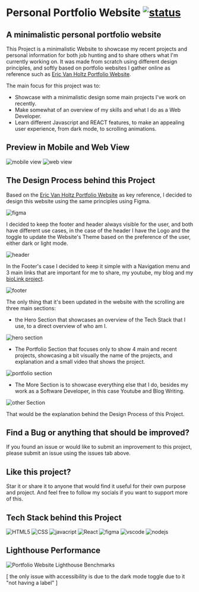 # Personal Portfolio Website [![status](https://img.shields.io/website-up-down-green-red/http/emilioblacksmith.github.io.svg)](https://emilioblacksmith.github.io)

## A minimalistic personal portfolio website

This Project is a minimalistic Website to showcase my recent projects and personal information for both job hunting and to share others what I'm currently working on. It was made from scratch using different design principles, and softly based on portfolio websites I gather online as reference such as [Eric Van Holtz Portfolio Website](https://vanholtz.co/).

The main focus for this project was to:

* Showcase with a minimalistic design some main projects I've work on recently.
* Make somewhat of an overview of my skills and what I do as a Web Developer.
* Learn different Javascript and REACT features, to make an appealing user experience, from dark mode, to scrolling animations.

## Preview in Mobile and Web View

![mobile view](https://github.com/EmilioBlacksmith/emilioblacksmith.github.io/assets/71019624/8d755847-8353-4fea-9ee4-cd8d7f6b3f76)
![web view](https://github.com/EmilioBlacksmith/emilioblacksmith.github.io/assets/71019624/fbc8f35c-4007-41d3-a5f1-abbe707fcd48)


## The Design Process behind this Project

Based on the [Eric Van Holtz Portfolio Website](https://vanholtz.co/) as key reference, I decided to design this website using the same principles using Figma.

![figma](https://github.com/EmilioBlacksmith/emilioblacksmith.github.io/assets/71019624/151e06fb-6f9e-4001-b920-d26919587bd3)

I decided to keep the footer and header always visible for the user, and both have different use cases, in the case of the header I have the Logo and the toggle to update the Website's Theme based on the preference of the user, either dark or light mode.

![header](https://github.com/EmilioBlacksmith/emilioblacksmith.github.io/assets/71019624/a1ded099-2fe7-4800-9ea5-bc322691de02)

In the Footer's case I decided to keep it simple with a Navigation menu and 3 main links that are important for me to share, my youtube, my blog and my [bioLink project](https://emilioblacksmith.github.io/bioLink/).

![footer](https://github.com/EmilioBlacksmith/emilioblacksmith.github.io/assets/71019624/dbad1cd2-de4c-460c-8524-613c61f46f87)

The only thing that it's been updated in the website with the scrolling are three main sections:

* the Hero Section that showcases an overview of the Tech Stack that I use, to a direct overview of who am I.
  
![hero section](https://github.com/EmilioBlacksmith/emilioblacksmith.github.io/assets/71019624/f34f480c-5532-4ef8-a252-edebafb034e9)

* The Portfolio Section that focuses only to show 4 main and recent projects, showcasing a bit visually the name of the projects, and explanation and a small video that shows the project.
  
![portfolio section](https://github.com/EmilioBlacksmith/emilioblacksmith.github.io/assets/71019624/d109efc4-5159-421e-a1a5-dd8f93d4d690)

* The More Section is to showcase everything else that I do, besides my work as a Software Developer, in this case Youtube and Blog Writing.
  
![other Section](https://github.com/EmilioBlacksmith/emilioblacksmith.github.io/assets/71019624/1940ea3f-cca6-49eb-bd5d-10344fa4e462)

That would be the explanation behind the Design Process of this Project.

## Find a Bug or anything that should be improved?

If you found an issue or would like to submit an improvement to this project, please submit an issue using the issues tab above.

## Like this project?

Star it or share it to anyone that would find it useful for their own purpose and project. And feel free to follow my socials if you want to support more of this.

## Tech Stack behind this Project

![HTML5](https://img.shields.io/badge/HTML5-E34F26?style=for-the-badge&logo=html5&logoColor=white) ![CSS](https://img.shields.io/badge/CSS3-1572B6?style=for-the-badge&logo=css3&logoColor=white) ![javacript](https://img.shields.io/badge/JavaScript-323330?style=for-the-badge&logo=javascript&logoColor=F7DF1E) ![React](https://img.shields.io/badge/React-20232A?style=for-the-badge&logo=react&logoColor=61DAFB) ![figma](https://img.shields.io/badge/Figma-F24E1E?style=for-the-badge&logo=figma&logoColor=white) ![vscode](https://img.shields.io/badge/Visual_Studio_Code-0078D4?style=for-the-badge&logo=visual%20studio%20code&logoColor=white) ![nodejs](https://img.shields.io/badge/Node.js-43853D?style=for-the-badge&logo=node.js&logoColor=white) 

## Lighthouse Performance

![Portfolio Website Lighthouse Benchmarks](https://github.com/EmilioBlacksmith/emilioblacksmith.github.io/assets/71019624/bc7b4686-fa15-450b-a100-e51f847cea33)

[ the only issue with accessibility is due to the dark mode toggle due to it "not having a label" ]
